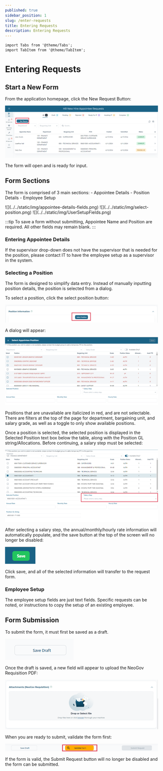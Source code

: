 ```yaml
---
published: true
sidebar_position: 1
slug: /enter-requests
title: Entering Requests
description: Entering Requests
---
```

```mdx-code-block
import Tabs from '@theme/Tabs';
import TabItem from '@theme/TabItem';
```

# Entering Requests

## Start a New Form
From the application homepage, click the New Request Button:

![Add Request](../../static/img/userGuideMedia/addRequestButton.png)


The form will open and is ready for input. 

## Form Sections

The form is comprised of 3 main sections:
    - Appointee Details
    - Position Details
    - Employee Setup


<Tabs className="formfield-tabs">
  <TabItem value="Appointee Details">![](../../static/img/appointee-details-fields.png)</TabItem>
  <TabItem value="Position Details">![](../../static/img/select-position.png)</TabItem>
  <TabItem value="Employee Setup">![](../../static/img/UserSetupFields.png)</TabItem>
</Tabs>

:::tip
To save a form without submitting, Appointee Name and Position are required.  All other fields may remain blank.
:::

### Entering Appointee Details

If the supervisor drop-down does not have the supervisor that is needed for the position, please contact IT to have the employee setup as a supervisor in the system.

### Selecting a Position

The form is designed to simplify data entry.  Instead of manually inputting position details, the position is selected from a dialog.  

To select a position, click the select position button:

![](../../static/img/userGuideMedia/select-position.png)

A dialog will appear:

![](../../static/img/userGuideMedia/select-position-dialog.png)

Positions that are unavailable are italicized in red, and are not selectable. There are filters at the top of the page for department, bargaining unit, and salary grade, as well as a toggle to only show available positions.

Once a position is selected, the selected position is displayed in the Selected Position text box below the table, along with the Position GL string/Allocations.  Before continuing, a salary step must be selected:

![](../../static/img/userGuideMedia/selected-position.png)

After selecting a salary step, the annual/monthly/hourly rate information will automatically populate, and the save button at the top of the screen will no longer be disabled:

![](../../static//img/userGuideMedia/position-save-button.png)

Click save, and all of the selected information will transfer to the request form.


### Employee Setup

The employee setup fields are just text fields.  Specific requests can be noted, or instructions to copy the setup of an existing employee.



## Form Submission

To submit the form, it must first be saved as a draft. 

![](../../static/img/userGuideMedia/save-as-draft-button.png)


Once the draft is saved, a new field will appear to upload the NeoGov Requisition PDF:

![](../../static//img/userGuideMedia/neogov-attachment-box.png)

When you are ready to submit, validate the form first:

![](../../static/img/userGuideMedia/validate-form-button.png)

If the form is valid, the Submit Request button will no longer be disabled and the form can be submitted. 
